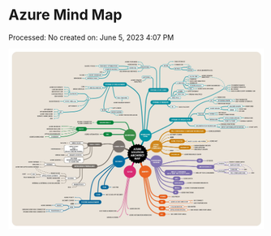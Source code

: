 # Azure Mind Map

Processed: No
created on: June 5, 2023 4:07 PM

![Untitled](Azure%20Mind%20Map%201d4358d071ef4ba099603adc54cd9c4c/Untitled.png)